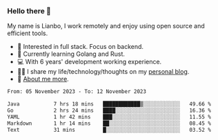 ### Hello there 👋

My name is Lianbo, I work remotely and enjoy using open source and efficient tools.

- 🔭 Interested in full stack. Focus on backend.
- 🌱 Currently learning Golang and Rust.
- 💻 With 6 years' development working experience.
- ✍🏻 I share my life/technology/thoughts on my [personal blog](https://godruoyi.com).
- 👒 [About me more](https://godruoyi.com/posts/About-godruoyi).

<!--START_SECTION:waka-->

```txt
From: 05 November 2023 - To: 12 November 2023

Java           7 hrs 18 mins   ████████████▒░░░░░░░░░░░░   49.66 %
Go             2 hrs 24 mins   ████░░░░░░░░░░░░░░░░░░░░░   16.36 %
YAML           1 hr 42 mins    ███░░░░░░░░░░░░░░░░░░░░░░   11.55 %
Markdown       1 hr 14 mins    ██░░░░░░░░░░░░░░░░░░░░░░░   08.45 %
Text           31 mins         █░░░░░░░░░░░░░░░░░░░░░░░░   03.52 %
```

<!--END_SECTION:waka-->
